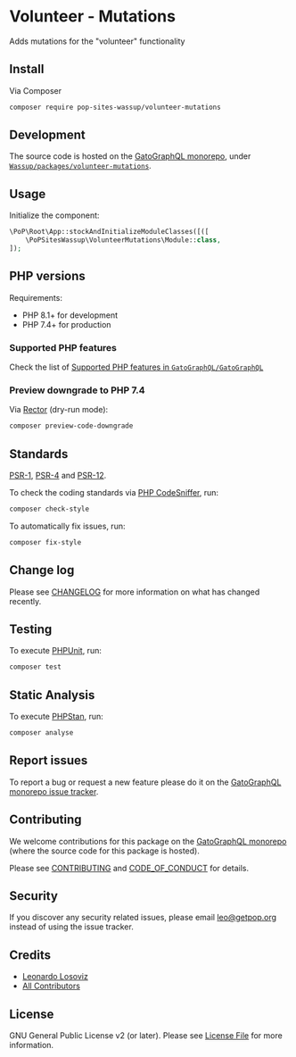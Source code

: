 # Volunteer - Mutations

<!--
[![Build Status][ico-travis]][link-travis]
[![Quality Score][ico-code-quality]][link-code-quality]
[![Software License][ico-license]](LICENSE.md)
[![Latest Version on Packagist][ico-version]][link-packagist]
[![Coverage Status][ico-scrutinizer]][link-scrutinizer]
[![Total Downloads][ico-downloads]][link-downloads]
-->

Adds mutations for the "volunteer" functionality

## Install

Via Composer

``` bash
composer require pop-sites-wassup/volunteer-mutations
```

## Development

The source code is hosted on the [GatoGraphQL monorepo](https://github.com/GatoGraphQL/GatoGraphQL), under [`Wassup/packages/volunteer-mutations`](https://github.com/GatoGraphQL/GatoGraphQL/tree/master/layers/Wassup/packages/volunteer-mutations).

## Usage

Initialize the component:

``` php
\PoP\Root\App::stockAndInitializeModuleClasses([([
    \PoPSitesWassup\VolunteerMutations\Module::class,
]);
```

## PHP versions

Requirements:

- PHP 8.1+ for development
- PHP 7.4+ for production

### Supported PHP features

Check the list of [Supported PHP features in `GatoGraphQL/GatoGraphQL`](https://github.com/GatoGraphQL/GatoGraphQL/blob/master/docs/supported-php-features.md)

### Preview downgrade to PHP 7.4

Via [Rector](https://github.com/rectorphp/rector) (dry-run mode):

```bash
composer preview-code-downgrade
```

## Standards

[PSR-1](https://www.php-fig.org/psr/psr-1), [PSR-4](https://www.php-fig.org/psr/psr-4) and [PSR-12](https://www.php-fig.org/psr/psr-12).

To check the coding standards via [PHP CodeSniffer](https://github.com/squizlabs/PHP_CodeSniffer), run:

``` bash
composer check-style
```

To automatically fix issues, run:

``` bash
composer fix-style
```

## Change log

Please see [CHANGELOG](CHANGELOG.md) for more information on what has changed recently.

## Testing

To execute [PHPUnit](https://phpunit.de/), run:

``` bash
composer test
```

## Static Analysis

To execute [PHPStan](https://github.com/phpstan/phpstan), run:

``` bash
composer analyse
```

## Report issues

To report a bug or request a new feature please do it on the [GatoGraphQL monorepo issue tracker](https://github.com/GatoGraphQL/GatoGraphQL/issues).

## Contributing

We welcome contributions for this package on the [GatoGraphQL monorepo](https://github.com/GatoGraphQL/GatoGraphQL) (where the source code for this package is hosted).

Please see [CONTRIBUTING](CONTRIBUTING.md) and [CODE_OF_CONDUCT](CODE_OF_CONDUCT.md) for details.

## Security

If you discover any security related issues, please email leo@getpop.org instead of using the issue tracker.

## Credits

- [Leonardo Losoviz][link-author]
- [All Contributors][link-contributors]

## License

GNU General Public License v2 (or later). Please see [License File](LICENSE.md) for more information.

[ico-version]: https://img.shields.io/packagist/v/pop-sites-wassup/volunteer-mutations.svg?style=flat-square
[ico-license]: https://img.shields.io/badge/license-GPLv2-brightgreen.svg?style=flat-square
[ico-travis]: https://img.shields.io/travis/pop-sites-wassup/volunteer-mutations/master.svg?style=flat-square
[ico-scrutinizer]: https://img.shields.io/scrutinizer/coverage/g/pop-sites-wassup/volunteer-mutations.svg?style=flat-square
[ico-code-quality]: https://img.shields.io/scrutinizer/g/pop-sites-wassup/volunteer-mutations.svg?style=flat-square
[ico-downloads]: https://img.shields.io/packagist/dt/pop-sites-wassup/volunteer-mutations.svg?style=flat-square

[link-packagist]: https://packagist.org/packages/pop-sites-wassup/volunteer-mutations
[link-travis]: https://travis-ci.org/pop-sites-wassup/volunteer-mutations
[link-scrutinizer]: https://scrutinizer-ci.com/g/pop-sites-wassup/volunteer-mutations/code-structure
[link-code-quality]: https://scrutinizer-ci.com/g/pop-sites-wassup/volunteer-mutations
[link-downloads]: https://packagist.org/packages/pop-sites-wassup/volunteer-mutations
[link-author]: https://github.com/leoloso
[link-contributors]: ../../../../../../contributors
